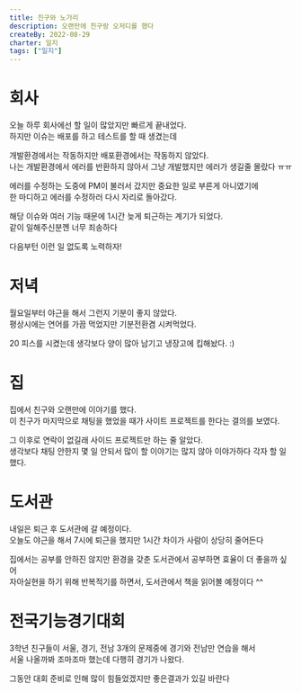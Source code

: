 ```yaml
---
title: 친구와 노가리
description: 오랜만에 친구랑 오저디를 했다
createBy: 2022-08-29
charter: 일지
tags: ["일지"]
---
```


# 회사

오늘 하루 회사에선 할 일이 많았지만 빠르게 끝내었다.  
하지만 이슈는 배포를 하고 테스트를 할 때 생겼는데

개발환경에서는 작동하지만 배포환경에서는 작동하지 않았다.  
나는 개발환경에서 에러를 반환하지 않아서 그냥 개발했지만 에러가 생길줄 몰랐다 ㅠㅠ

에러를 수정하는 도중에 PM이 불러서 갔지만 중요한 일로 부른게 아니였기에  
한 마디하고 에러를 수정하러 다시 자리로 돌아갔다.

해당 이슈와 여러 기능 때문에 1시간 늦게 퇴근하는 계기가 되었다.  
같이 일해주신분껜 너무 죄송하다

다음부턴 이런 일 없도록 노력하자!

# 저녁

월요일부터 야근을 해서 그런지 기분이 좋지 않았다.  
평상시에는 연어를 가끔 먹었지만 기분전환겸 시켜먹었다.

20 피스를 시켰는데 생각보다 양이 많아 남기고 냉장고에 킵해놨다. :)

# 집

집에서 친구와 오랜만에 이야기를 했다.  
이 친구가 마지막으로 채팅을 했었을 때가 사이트 프로젝트를 한다는 결의를 보였다.

그 이후로 연락이 없길래 사이드 프로젝트만 하는 줄 알았다.  
생각보다 채팅 안한지 몇 일 안되서 많이 할 이야기는 많지 않아 이야가하다 각자 할 일했다.

# 도서관

내일은 퇴근 후 도서관에 갈 예정이다.  
오늘도 야근을 해서 7시에 퇴근을 했지만 1시간 차이가 사람이 상당히 줄어든다

집에서는 공부를 안하진 않지만 환경을 갖춘 도서관에서 공부하면 효율이 더 좋을까 싶어  
자아실현을 하기 위해 반복적기를 하면서, 도서관에서 책을 읽어볼 예정이다 ^^

# 전국기능경기대회

3학년 친구들이 서울, 경기, 전남 3개의 문제중에 경기와 전남만 연습을 해서  
서울 나올까봐 조마조마 했는데 다행히 경기가 나왔다.

그동안 대회 준비로 인해 많이 힘들었겠지만 좋은결과가 있길 바란다
